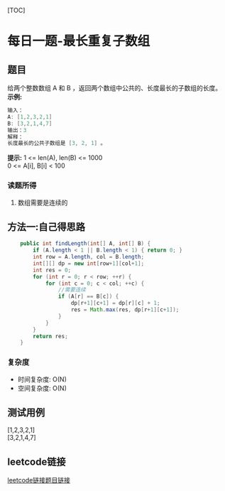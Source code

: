 [TOC]

# 每日一题-最长重复子数组

## 题目
给两个整数数组 A 和 B ，返回两个数组中公共的、长度最长的子数组的长度。  
**示例:**  
```java
输入：
A: [1,2,3,2,1]
B: [3,2,1,4,7]
输出：3
解释：
长度最长的公共子数组是 [3, 2, 1] 。
```

**提示:**
1 <= len(A), len(B) <= 1000  
0 <= A[i], B[i] < 100  

### 读题所得
1. 数组需要是连续的

## 方法一:自己得思路
```java
    public int findLength(int[] A, int[] B) {
        if (A.length < 1 || B.length < 1) { return 0; }
        int row = A.length, col = B.length;
        int[][] dp = new int[row+1][col+1];
        int res = 0;
        for (int r = 0; r < row; ++r) {
            for (int c = 0; c < col; ++c) {
                //需要连续
                if (A[r] == B[c]) {
                    dp[r+1][c+1] = dp[r][c] + 1;
                    res = Math.max(res, dp[r+1][c+1]);
                } 
            }
        }
        return res;
    }
```
### 复杂度
* 时间复杂度: O(N)
* 空间复杂度: O(N)

## 测试用例
[1,2,3,2,1]  
[3,2,1,4,7]  

## leetcode链接
[leetcode链接题目链接](https://leetcode-cn.com/problems/maximum-length-of-repeated-subarray/)  